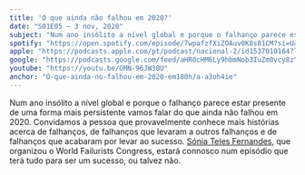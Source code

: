 ```yaml
---
title: 'O que ainda não falhou em 2020?'
date: "S01E05 — 3 nov, 2020"
subject: "Num ano insólito a nível global e porque o falhanço parece estar presente de uma forma mais persistente vamos falar do que ainda não falhou em 2020."
spotify: "https://open.spotify.com/episode/7wpafzfXiZOAuv0K8s81CM?si=UaW6HgVlTj2yompUs9RwzA"
apple: "https://podcasts.apple.com/pt/podcast/nacional-2/id1537010164?l=en&i=1000497226650"
google: "https://podcasts.google.com/feed/aHR0cHM6Ly9hbmNob3IuZm0vcy8zYzVjOWFjYy9wb2RjYXN0L3Jzcw/episode/YjRlYjg3NTUtZGE3Mi00YjEyLWIzM2EtMjZlOGQ5ZDM0MDg1?sa=X&ved=0CAkQkfYCahcKEwi4oMKMnPXsAhUAAAAAHQAAAAAQEg"
youtube: "https://youtu.be/GMN-96JW30U"
anchor: "O-que-ainda-no-falhou-em-2020-em180h/a-a3oh4ie"
---
```


Num ano insólito a nível global e porque o falhanço parece estar presente de uma forma mais persistente vamos falar do que ainda não falhou em 2020. Convidamos a pessoa que provavelmente conhece mais histórias acerca de falhanços, de falhanços que levaram a outros falhanços e de falhanços que acabaram por levar ao sucesso. [Sónia Teles Fernandes](https://twitter.com/), que organizou o World Failurists Congress, estará connosco num episódio que terá tudo para ser um sucesso, ou talvez não.